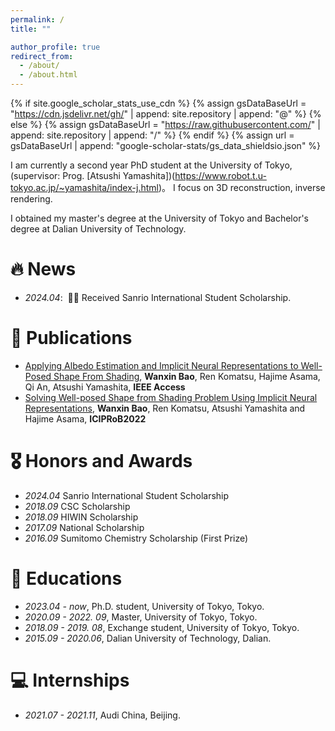 ```yaml
---
permalink: /
title: ""

author_profile: true
redirect_from: 
  - /about/
  - /about.html
---
```


{% if site.google_scholar_stats_use_cdn %}
{% assign gsDataBaseUrl = "https://cdn.jsdelivr.net/gh/" | append: site.repository | append: "@" %}
{% else %}
{% assign gsDataBaseUrl = "https://raw.githubusercontent.com/" | append: site.repository | append: "/" %}
{% endif %}
{% assign url = gsDataBaseUrl | append: "google-scholar-stats/gs_data_shieldsio.json" %}

<span class='anchor' id='about-me'></span>

I am currently a second year PhD student at the University of Tokyo, (supervisor: Prog. [Atsushi Yamashita])(https://www.robot.t.u-tokyo.ac.jp/~yamashita/index-j.html)。 I focus on 3D reconstruction, inverse rendering.

I obtained my master's degree at the University of Tokyo and Bachelor's degree at Dalian University of Technology.




# 🔥 News
- *2024.04*: &nbsp;🎉🎉 Received Sanrio International Student Scholarship.
 

# 📝 Publications
- [Applying Albedo Estimation and Implicit Neural Representations to Well-Posed Shape From Shading](https://ieeexplore.ieee.org/document/10106241), **Wanxin Bao**, Ren Komatsu, Hajime Asama, Qi An, Atsushi Yamashita, **IEEE Access**
- [Solving Well-posed Shape from Shading Problem Using Implicit Neural Representations](https://ieeexplore.ieee.org/document/9798718), **Wanxin Bao**, Ren Komatsu, Atsushi Yamashita and Hajime Asama, **ICIPRoB2022**
# 🎖 Honors and Awards
- *2024.04* Sanrio International Student Scholarship
- *2018.09* CSC Scholarship
- *2018.09* HIWIN Scholarship
- *2017.09* National Scholarship
- *2016.09* Sumitomo Chemistry Scholarship (First Prize)

# 📖 Educations
- *2023.04 - now*, Ph.D. student, University of Tokyo, Tokyo.
- *2020.09 - 2022. 09*, Master, University of Tokyo, Tokyo.
- *2018.09 - 2019. 08*, Exchange student, University of Tokyo, Tokyo.
- *2015.09 - 2020.06*, Dalian University of Technology, Dalian.



# 💻 Internships
- *2021.07 - 2021.11*, Audi China, Beijing.
